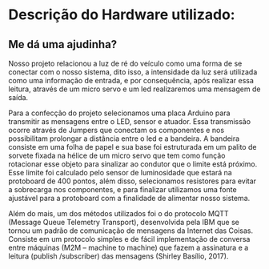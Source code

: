 # Descrição do Hardware utilizado:

## Me dá uma ajudinha?

> 
Nosso projeto relacionou a luz de ré do veículo como uma forma de se conectar com o nosso sistema, dito isso, a intensidade da luz será utilizada como uma informação de entrada, e por consequência, após realizar essa leitura, através de um micro servo e um led realizaremos uma mensagem de saída.

>
Para a confecção do projeto selecionamos uma placa Arduino para transmitir as mensagens entre o LED, sensor e atuador. Essa transmissão ocorre através de Jumpers que conectam os componentes e nos possibilitam prolongar a distância entre o led e a bandeira. A bandeira consiste em uma folha de papel e sua base foi estruturada em um palito de sorvete fixada na hélice de um micro servo que tem como função rotacionar esse objeto para sinalizar ao condutor que o limite está próximo. Esse limite foi calculado pelo sensor de luminosidade que estará na protoboard de 400 pontos, além disso, selecionamos resistores para evitar a sobrecarga nos componentes, e para finalizar utilizamos uma fonte ajustável para a protoboard com a finalidade de alimentar nosso sistema.

>
Além do mais, um dos métodos utilizados foi o do protocolo MQTT (Message Queue Telemetry Transport), desenvolvida pela IBM que se tornou um padrão de comunicação de mensagens da Internet das Coisas. Consiste em um protocolo simples e de fácil implementação de conversa entre máquinas (M2M – machine to machine) que fazem a assinatura e a leitura (publish /subscriber) das mensagens (Shirley Basílio, 2017).

